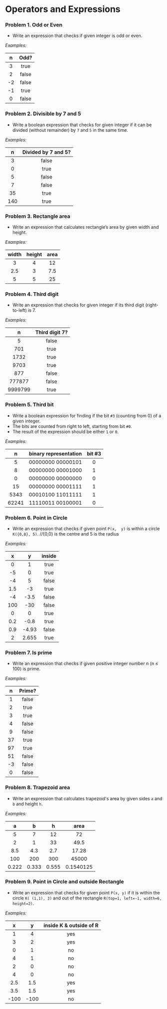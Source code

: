 Operators and Expressions
=========================

### Problem 1. Odd or Even
*	Write an expression that checks if given integer is odd or even.

_Examples:_

|  n |  Odd? |
|:--:|:-----:|
| 3  | true  |
| 2  | false |
| -2 | false |
| -1 | true  |
| 0  | false |

### Problem 2. Divisible by 7 and 5
*	Write a boolean expression that checks for given integer if it can be divided (without remainder) by `7` and `5` in the same time.

_Examples:_

|  n  | Divided by 7 and 5? |
|:---:|:-------------------:|
| 3   | false               |
| 0   | true                |
| 5   | false               |
| 7   | false               |
| 35  | true                |
| 140 | true                |

### Problem 3. Rectangle area
*	Write an expression that calculates rectangle’s area by given width and height.

_Examples:_

| width | height | area |
|:-----:|:------:|:----:|
| 3     | 4      | 12   |
| 2.5   | 3      | 7.5  |
| 5     | 5      | 25   |

### Problem 4. Third digit
*	Write an expression that checks for given integer if its third digit (right-to-left) is 7.

_Examples:_

|    n    | Third digit 7? |
|:-------:|:--------------:|
| 5       | false          |
| 701     | true           |
| 1732    | true           |
| 9703    | true           |
| 877     | false          |
| 777877  | false          |
| 9999799 | true           |

### Problem 5. Third bit
*	Write a boolean expression for finding if the bit `#3` (counting from 0) of a given integer.
*	The bits are counted from right to left, starting from bit `#0`.
*	The result of the expression should be either `1` or `0`.

_Examples:_

|   n   | binary representation | bit #3 |
|:-----:|:---------------------:|:------:|
| 5     | 00000000 00000101     | 0      |
| 8     | 00000000 00001000     | 1      |
| 0     | 00000000 00000000     | 0      |
| 15    | 00000000 00001111     | 1      |
| 5343  | 00010100 11011111     | 1      |
| 62241 | 11110011 00100001     | 0      |

### Problem 6. Point in Circle
*	Write an expression that checks if given point `P(x,  y)` is within a circle `K({0,0}, 5)`. //{0,0} is the centre and 5 is the radius

_Examples:_

|   x  |   y   | inside |
|:----:|:-----:|:------:|
| 0    | 1     | true   |
| -5   | 0     | true   |
| -4   | 5     | false  |
| 1.5  | -3    | true   |
| -4   | -3.5  | false  |
| 100  | -30   | false  |
| 0    | 0     | true   |
| 0.2  | -0.8  | true   |
| 0.9  | -4.93 | false  |
| 2    | 2.655 | true   |

### Problem 7. Is prime 
*	Write an expression that checks if given positive integer number n (n ≤ 100) is prime.

_Examples:_

|  n | Prime? |
|:--:|:------:|
| 1  | false  |
| 2  | true   |
| 3  | true   |
| 4  | false  |
| 9  | false  |
| 37 | true   |
| 97 | true   |
| 51 | false  |
| -3 | false  |
| 0  | false  |

### Problem 8. Trapezoid area
*	Write an expression that calculates trapezoid's area by given sides `a` and `b` and height `h`.

_Examples:_

|   a   |   b   |   h   |    area   |
|:-----:|:-----:|:-----:|:---------:|
| 5     | 7     | 12    | 72        |
| 2     | 1     | 33    | 49.5      |
| 8.5   | 4.3   | 2.7   | 17.28     |
| 100   | 200   | 300   | 45000     |
| 0.222 | 0.333 | 0.555 | 0.1540125 |

### Problem 9. Point in Circle and outside Rectangle
*	Write an expression that checks for given point `P(x, y)` if it is within the circle `K( (1,1), 3)` and out of the rectangle `R(top=1, left=-1, width=6, height=2)`.

_Examples:_

|   x  |   y  | inside K & outside of R |
|:----:|:----:|:-----------------------:|
| 1    | 4    | yes                     |
| 3    | 2    | yes                     |
| 0    | 1    | no                      |
| 4    | 1    | no                      |
| 2    | 0    | no                      |
| 4    | 0    | no                      |
| 2.5  | 1.5  | yes                     |
| 3.5  | 1.5  | yes                     |
| -100 | -100 | no                      |